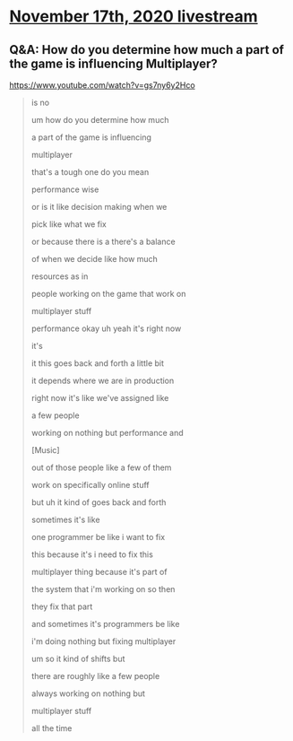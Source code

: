 # [November 17th, 2020 livestream](../2020-11-17.md)
## Q&A: How do you determine how much a part of the game is influencing Multiplayer?
https://www.youtube.com/watch?v=gs7ny6y2Hco
> is no
> 
> um how do you determine how much
> 
> a part of the game is influencing
> 
> multiplayer
> 
> that's a tough one do you mean
> 
> performance wise
> 
> or is it like decision making when we
> 
> pick like what we fix
> 
> or because there is a there's a balance
> 
> of when we decide like how much
> 
> resources as in
> 
> people working on the game that work on
> 
> multiplayer stuff
> 
> performance okay uh yeah it's right now
> 
> it's
> 
> it this goes back and forth a little bit
> 
> it depends where we are in production
> 
> right now it's like we've assigned like
> 
> a few people
> 
> working on nothing but performance and
> 
> [Music]
> 
> out of those people like a few of them
> 
> work on specifically online stuff
> 
> but uh it kind of goes back and forth
> 
> sometimes it's like
> 
> one programmer be like i want to fix
> 
> this because it's i need to fix this
> 
> multiplayer thing because it's part of
> 
> the system that i'm working on so then
> 
> they fix that part
> 
> and sometimes it's programmers be like
> 
> i'm doing nothing but fixing multiplayer
> 
> um so it kind of shifts but
> 
> there are roughly like a few people
> 
> always working on nothing but
> 
> multiplayer stuff
> 
> all the time
> 
